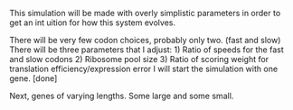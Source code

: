 This simulation will be made with overly simplistic parameters in order to get an int    uition for how this system evolves.

There will be very few codon choices, probably only two. (fast and slow)
There will be three parameters that I adjust:
		1) Ratio of speeds for the fast and slow codons
		2) Ribosome pool size
	    3) Ratio of scoring weight for translation efficiency/expression error
I will start the simulation with one gene. [done]

Next, genes of varying lengths. Some large and some small. 
